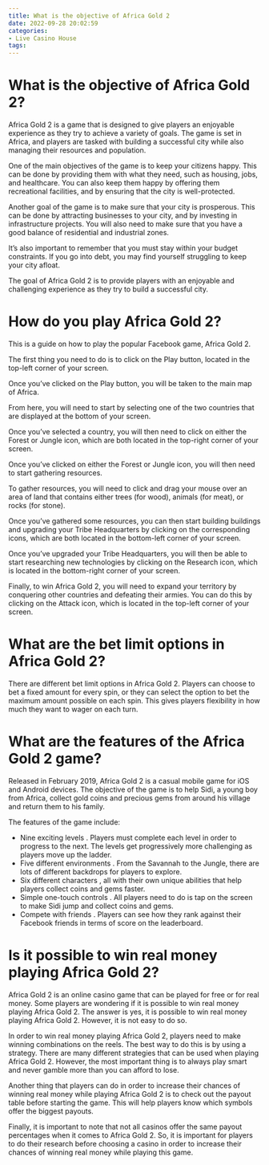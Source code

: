 ```yaml
---
title: What is the objective of Africa Gold 2 
date: 2022-09-28 20:02:59
categories:
- Live Casino House
tags:
---
```



#  What is the objective of Africa Gold 2? 
Africa Gold 2 is a game that is designed to give players an enjoyable experience as they try to achieve a variety of goals. The game is set in Africa, and players are tasked with building a successful city while also managing their resources and population. 
 
One of the main objectives of the game is to keep your citizens happy. This can be done by providing them with what they need, such as housing, jobs, and healthcare. You can also keep them happy by offering them recreational facilities, and by ensuring that the city is well-protected. 
 
Another goal of the game is to make sure that your city is prosperous. This can be done by attracting businesses to your city, and by investing in infrastructure projects. You will also need to make sure that you have a good balance of residential and industrial zones. 
 
It’s also important to remember that you must stay within your budget constraints. If you go into debt, you may find yourself struggling to keep your city afloat. 
 
The goal of Africa Gold 2 is to provide players with an enjoyable and challenging experience as they try to build a successful city.

#  How do you play Africa Gold 2? 

This is a guide on how to play the popular Facebook game, Africa Gold 2. 

The first thing you need to do is to click on the Play button, located in the top-left corner of your screen. 

Once you’ve clicked on the Play button, you will be taken to the main map of Africa. 

From here, you will need to start by selecting one of the two countries that are displayed at the bottom of your screen. 

Once you’ve selected a country, you will then need to click on either the Forest or Jungle icon, which are both located in the top-right corner of your screen. 

Once you’ve clicked on either the Forest or Jungle icon, you will then need to start gathering resources. 

To gather resources, you will need to click and drag your mouse over an area of land that contains either trees (for wood), animals (for meat), or rocks (for stone). 

Once you’ve gathered some resources, you can then start building buildings and upgrading your Tribe Headquarters by clicking on the corresponding icons, which are both located in the bottom-left corner of your screen. 

Once you’ve upgraded your Tribe Headquarters, you will then be able to start researching new technologies by clicking on the Research icon, which is located in the bottom-right corner of your screen. 

Finally, to win Africa Gold 2, you will need to expand your territory by conquering other countries and defeating their armies. You can do this by clicking on the Attack icon, which is located in the top-left corner of your screen.

#  What are the bet limit options in Africa Gold 2? 

There are different bet limit options in Africa Gold 2. Players can choose to bet a fixed amount for every spin, or they can select the option to bet the maximum amount possible on each spin. This gives players flexibility in how much they want to wager on each turn.

#  What are the features of the Africa Gold 2 game? 

Released in February 2019, Africa Gold 2 is a casual mobile game for iOS and Android devices. The objective of the game is to help Sidi, a young boy from Africa, collect gold coins and precious gems from around his village and return them to his family. 

The features of the game include: 

- Nine exciting levels . Players must complete each level in order to progress to the next. The levels get progressively more challenging as players move up the ladder. 
- Five different environments . From the Savannah to the Jungle, there are lots of different backdrops for players to explore. 
- Six different characters , all with their own unique abilities that help players collect coins and gems faster. 
- Simple one-touch controls . All players need to do is tap on the screen to make Sidi jump and collect coins and gems. 
- Compete with friends . Players can see how they rank against their Facebook friends in terms of score on the leaderboard.

#  Is it possible to win real money playing Africa Gold 2?

Africa Gold 2 is an online casino game that can be played for free or for real money. Some players are wondering if it is possible to win real money playing Africa Gold 2. The answer is yes, it is possible to win real money playing Africa Gold 2. However, it is not easy to do so.

In order to win real money playing Africa Gold 2, players need to make winning combinations on the reels. The best way to do this is by using a strategy. There are many different strategies that can be used when playing Africa Gold 2. However, the most important thing is to always play smart and never gamble more than you can afford to lose.

Another thing that players can do in order to increase their chances of winning real money while playing Africa Gold 2 is to check out the payout table before starting the game. This will help players know which symbols offer the biggest payouts.

Finally, it is important to note that not all casinos offer the same payout percentages when it comes to Africa Gold 2. So, it is important for players to do their research before choosing a casino in order to increase their chances of winning real money while playing this game.